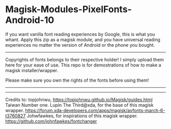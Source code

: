 # Magisk-Modules-PixelFonts-Android-10
If you want vanilla font reading experiences by Google, this is what you whant.
Apply this zip as a magisk module, and you have universal reading experiences no matter the version of Android or the phone you bought.

***
Copyrights of fonts belongs to their respective holder! I simply upload them here for your ease of use.
This repo is for demostrations of how to make a magisk installer/wrapper.

Please make sure you own the rights of the fonts before using them!
***

***
Credits to:
topjohnwu, https://topjohnwu.github.io/Magisk/guides.html Taiwan Number one.
Lupin The Third@xda, for the base of this magisk wrapper. https://forum.xda-developers.com/apps/magisk/avfonts-march-6-t3760827
Johwfawkes, for inspirations of this magisk wrapper. https://github.com/johnfawkes/fontchanger
